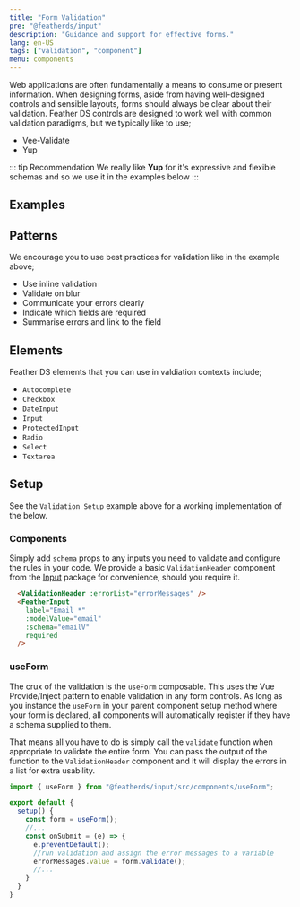 ```yaml
---
title: "Form Validation"
pre: "@featherds/input"
description: "Guidance and support for effective forms."
lang: en-US
tags: ["validation", "component"]
menu: components
---
```


Web applications are often fundamentally a means to consume or present information. When designing forms, aside from having well-designed controls and sensible layouts, forms should always be clear about their validation.
Feather DS controls are designed to work well with common validation paradigms, but we typically like to use;
* Vee-Validate
* Yup

::: tip Recommendation
We really like **Yup** for it's expressive and flexible schemas and so we use it in the examples below
:::

## Examples

<Forms-ValidationExamples />

## Patterns

We encourage you to use best practices for validation like in the example above;
* Use inline validation
* Validate on blur
* Communicate your errors clearly
* Indicate which fields are required
* Summarise errors and link to the field

## Elements

Feather DS elements that you can use in valdiation contexts include;
- `Autocomplete`
- `Checkbox`
- `DateInput`
- `Input`
- `ProtectedInput`
- `Radio`
- `Select`
- `Textarea`


## Setup
See the `Validation Setup` example above for a working implementation of the below.

### Components
Simply add `schema` props to any inputs you need to validate and configure the rules in your code. We provide a basic `ValidationHeader` component from the [Input](/Components/Input/) package for convenience, should you require it.

```html
  <ValidationHeader :errorList="errorMessages" />
  <FeatherInput
    label="Email *"
    :modelValue="email"
    :schema="emailV"
    required
  />
```

### useForm
The crux of the validation is the `useForm` composable. This uses the Vue Provide/Inject pattern to enable validation in any form controls. As long as you instance the `useForm` in your parent component setup method where your form is declared, all components will automatically register if they have a schema supplied to them.

That means all you have to do is simply call the `validate` function when appropriate to validate the entire form. You can pass the output of the function to the `ValidationHeader` component and it will display the errors in a list for extra usability.

```js
import { useForm } from "@featherds/input/src/components/useForm";

export default {
  setup() {
    const form = useForm();
    //...
    const onSubmit = (e) => {
      e.preventDefault();
      //run validation and assign the error messages to a variable
      errorMessages.value = form.validate();
      //...
    }
  }
}
```
